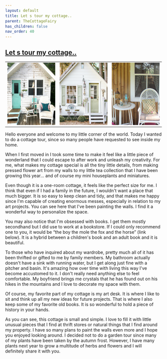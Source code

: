 ```yaml
---
layout: default
title: Let s tour my cottage..
parent: TheCottageFairy
has_children: false
nav_order: 40
---
```


## [Let s tour my cottage..](https://www.youtube.com/@TheCottageFairy)

<div>
<table align="center">
	<tr>
		<td align="center">
			<img src="../../assets/cottage_fairy_ai_generated_photos/Let_s_tour_my_cottage../generated_00.png" height="200" width="200"/>
		</td>
		<td align="center">
			<img src="../../assets/cottage_fairy_ai_generated_photos/Let_s_tour_my_cottage../generated_01.png" height="200" width="200"/>
		</td>
		<td align="center">
			<img src="../../assets/cottage_fairy_ai_generated_photos/Let_s_tour_my_cottage../generated_02.png" height="200" width="200"/>
		</td>
	</tr>
</table>
</div>

Hello everyone and welcome to my little corner of the world. Today I wanted to do a cottage tour, since so many people have requested to see inside my home.

When I first moved in I took some time to make it feel like a little piece of wonderland that I could escape to after work and unleash my creativity. For me, what makes my cottage special is all the tiny little details, from making pressed flower art from my walls to my little tea collection that I have been growing this year... and of course my mini houseplants and miniatures.

Even though it is a one-room cottage, it feels like the perfect size for me. I think that even if I had a family in the future, I wouldn't want a place that much bigger. It is so easy to keep clean and tidy, and that makes me happy since I'm capable of creating enormous messes, especially in relation to my art projects. You can see here that I've been painting the walls. I find it a wonderful way to personalize the space.

You may also notice that I'm obsessed with books. I get them mostly secondhand but I did use to work at a bookstore. If I could only recommend one to you, it would be “the boy the mole the fox and the horse” (link below). It is a hybrid between a children's book and an adult book and it is beautiful.

To those who have inquired about my wardrobe, pretty much all of it has been thrifted or gifted to me by family members. My bathroom actually doesn't have a sink with running water, but I get along just fine with a pitcher and basin. It's amazing how over time with living this way I've become accustomed to it. I don't really need anything else to feel comfortable. My boyfriend brings me crystals that he has found out on his hikes in the mountains and I love to decorate my space with them.

Of course, my favorite part of my cottage is my art desk. It is where I like to sit and think up all my new ideas for future projects. That is where I also keep some of my favorite old books. It is so wonderful to hold a piece of history in your hands.

As you can see, this cottage is small and simple. I love to fill it with little unusual pieces that I find at thrift stores or natural things that I find around my property. I have so many plans to paint the walls even more and I hope you enjoyed looking around. I decided not to do a garden tour since many of my plants have been taken by the autumn frost. However, I have many plants next year to grow a multitude of herbs and flowers and I will definitely share it with you.